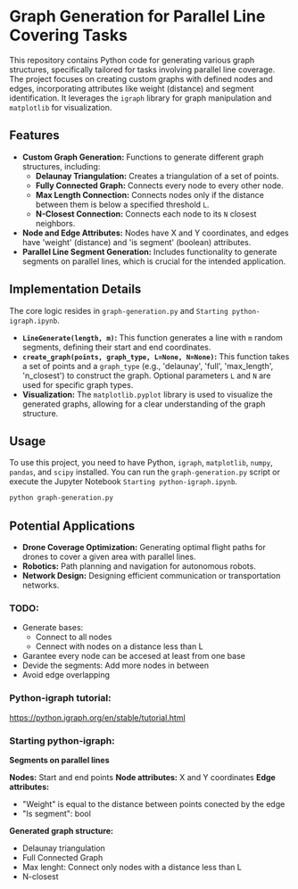 # Graph Generation for Parallel Line Covering Tasks

This repository contains Python code for generating various graph structures, specifically tailored for tasks involving parallel line coverage. The project focuses on creating custom graphs with defined nodes and edges, incorporating attributes like weight (distance) and segment identification. It leverages the `igraph` library for graph manipulation and `matplotlib` for visualization.

## Features

- **Custom Graph Generation:** Functions to generate different graph structures, including:
    - **Delaunay Triangulation:** Creates a triangulation of a set of points.
    - **Fully Connected Graph:** Connects every node to every other node.
    - **Max Length Connection:** Connects nodes only if the distance between them is below a specified threshold `L`.
    - **N-Closest Connection:** Connects each node to its `N` closest neighbors.
- **Node and Edge Attributes:** Nodes have X and Y coordinates, and edges have 'weight' (distance) and 'is segment' (boolean) attributes.
- **Parallel Line Segment Generation:** Includes functionality to generate segments on parallel lines, which is crucial for the intended application.

## Implementation Details

The core logic resides in `graph-generation.py` and `Starting python-igraph.ipynb`.

- **`LineGenerate(length, m)`:** This function generates a line with `m` random segments, defining their start and end coordinates.
- **`create_graph(points, graph_type, L=None, N=None)`:** This function takes a set of points and a `graph_type` (e.g., 'delaunay', 'full', 'max_length', 'n_closest') to construct the graph. Optional parameters `L` and `N` are used for specific graph types.
- **Visualization:** The `matplotlib.pyplot` library is used to visualize the generated graphs, allowing for a clear understanding of the graph structure.

## Usage

To use this project, you need to have Python, `igraph`, `matplotlib`, `numpy`, `pandas`, and `scipy` installed. You can run the `graph-generation.py` script or execute the Jupyter Notebook `Starting python-igraph.ipynb`.

```bash
python graph-generation.py
```

## Potential Applications

- **Drone Coverage Optimization:** Generating optimal flight paths for drones to cover a given area with parallel lines.
- **Robotics:** Path planning and navigation for autonomous robots.
- **Network Design:** Designing efficient communication or transportation networks.
  
### TODO:
* Generate bases:
  * Connect to all nodes
  * Cennect with nodes on a distance less than L
* Garantee every node can be accesed at least from one base
* Devide the segments: Add more nodes in between
* Avoid edge overlapping
 
### Python-igraph tutorial:
https://python.igraph.org/en/stable/tutorial.html

### Starting python-igraph:

<b> Segments on parallel lines </b>

<b> Nodes:</b> Start and end points 
<b> Node attributes:</b> X and Y coordinates
<b> Edge attributes:</b> 
* "Weight" is equal to the distance between points conected by the edge
* "Is segment": bool

<b> Generated graph structure:</b> 
* Delaunay triangulation
* Full Connected Graph
* Max lenght: Connect only nodes with a distance less than L
* N-closest

